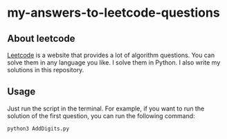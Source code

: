 # my-answers-to-leetcode-questions

## About leetcode
[Leetcode](https://leetcode.com/) is a website that provides a lot of algorithm questions. You can solve them in any language you like. I solve them in Python. I also write my solutions in this repository.
## Usage
Just run the script in the terminal. For example, if you want to run the solution of the first question, you can run the following command:
```bash
python3 AddDigits.py
```